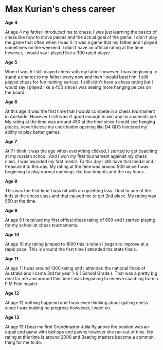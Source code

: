 #  Max Kurian's chess career

**Age 4**

At age 4 my father introduced me to chess, I was just learning the basics of chess like how to move peices and the actual goal of the game. I didn't play the game that often when I was 4. It was a game that my father and I played sometimes on the weekend. I didn't have an official rating at the time however, I would say I played like a 300 rated player.

**Age 5** 

When I was 5 I still played chess with my father however, I was beginning to stand a chance to my father every now and then I would beat him. I still played chess for fun nothing serious. I still didn't have a chess rating but I would say I played like a 400 since I was seeing more hanging peices on the board. 

**Age 6** 

At this age it was the first time that I would compete in a chess tournament in Adelaide. However I still wasn't good enough to win any tournaments yet. My rating at the time was around 450 at the time since I could see hanging pieces, nevertheless my unorthodox opening like D4 QD3 hindered my ability to play better games.

**Age 7** 

At 7 I think it was the age when everything clicked, I started to get coaching at my russian school. And I won my first tournament againist my chess class, I was awarded my first medal. To this day I still have that medal and I treasure it to this day. My rating at the time was around 500 since I was beginning to play normal openings like four knights and the ruy lopez. 

**Age 8**

This was the first time I was hit with an upsetting loss. I lost to one of the kids at the chess class and that caused me to get 2nd place. My rating was 550 at the time.

**Age 9** 

At age 9 I received my first offical chess rating of 600 and I started playing for my school at chess tournaments. 

**Age 10**

At age 10 my rating jumped to 1000 this is when I began to improve at a rapid pace. This is around the first time I attended the state finals.

**Age 11**

At age 11 I was around 1300 rating and I attended the national finals of Australia and I came 3rd for year 1-6 ( School Grade ). That was a pretty big deal for me and around this time I was beginning to receive coaching from a F.M Fide master.

**Age 12** 

At age 12 nothing happend and I was even thinking about quiting chess since I was making no progress howvever, I went on. 

**Age 13** 

At age 13 I beat my first Grandmaster Julia Ryjanova the postion was an equal end game with bishops and pawns however she ran out of time. My rating at this time is around 2000 and Beating masters become a common thing for me to do.
